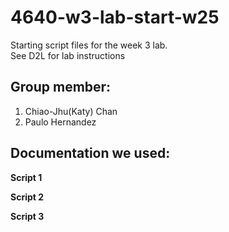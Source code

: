 # 4640-w3-lab-start-w25

Starting script files for the week 3 lab.  
See D2L for lab instructions


## Group member:

1. Chiao-Jhu(Katy) Chan 
2. Paulo Hernandez

## Documentation we used:

**Script 1**


**Script 2**


**Script 3**